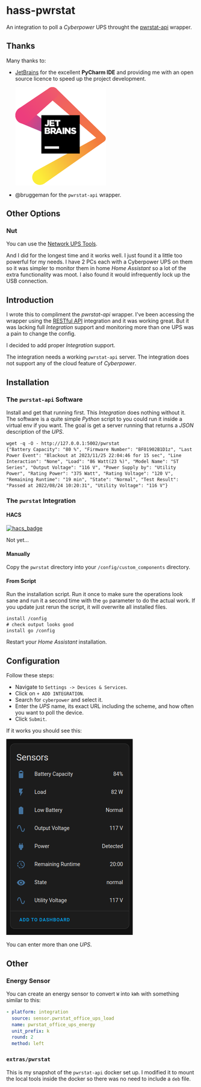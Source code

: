 # hass-pwrstat

An integration to poll a _Cyberpower_ UPS throught the
[pwrstat-api](https://github.com/sbruggeman/pwrstat-api) wrapper.


## Thanks

Many thanks to:
* [JetBrains](https://www.jetbrains.com/?from=hass-aarlo) for the excellent
  **PyCharm IDE** and providing me with an open source licence to speed up the
  project development.

  [![JetBrains](images/jetbrains.svg)](https://www.jetbrains.com/?from=hass-aarlo)

* @bruggeman for the `pwrstat-api` wrapper.


## Other Options

### Nut
You can use the [Network UPS Tools](https://www.home-assistant.io/integrations/nut/).

And I did for the longest time and it works well. I just found it a little too
powerful for my needs. I have 2 PCs each with a Cyberpower UPS on them so it was
simpler to monitor them in home _Home Assistant_ so a lot of the extra 
functionality was moot. I also found it would infrequently lock up the USB 
connection.


## Introduction

I wrote this to compliment the _pwrstat-api_ wrapper. I've been accessing the
wrapper using the [RESTful API](https://www.home-assistant.io/integrations/rest/)
integration and it was working great. But it was lacking full _Integration_ 
support and monitoring more than one UPS was a pain to change the config. 

I decided to add proper _Integration_ support.

The integration needs a working `pwrstat-api` server. The integration does not
support any of the cloud feature of _Cyberpower_.


## Installation

### The `pwrstat-api` Software
Install and get that running first. This _Integration_ does nothing without
it. The software is a quite simple _Python_ script to you could run it 
inside a virtual env if you want. The goal is get a server running that 
returns a _JSON_ description of the _UPS_.

```shell
wget -q -O - http://127.0.0.1:5002/pwrstat
{"Battery Capacity": "80 %", "Firmware Number": "BF01902B1D1z", "Last Power Event": "Blackout at 2023/11/25 22:04:46 for 15 sec", "Line Interaction": "None", "Load": "86 Watt(23 %)", "Model Name": "ST Series", "Output Voltage": "116 V", "Power Supply by": "Utility Power", "Rating Power": "375 Watt", "Rating Voltage": "120 V", "Remaining Runtime": "19 min", "State": "Normal", "Test Result": "Passed at 2022/08/24 10:20:31", "Utility Voltage": "116 V"}
```

### The `pwrstat` Integration

#### HACS
[![hacs_badge](https://img.shields.io/badge/HACS-Default-orange.svg?style=for-the-badge)](https://github.com/hacs/integration)

Not yet...

#### Manually
Copy the `pwrstat` directory into your `/config/custom_components` directory.

#### From Script
Run the installation script. Run it once to make sure the operations look sane
and run it a second time with the `go` parameter to do the actual work. If you
update just rerun the script, it will overwrite all installed files.

```shell
install /config
# check output looks good
install go /config
```

Restart your _Home Assistant_ installation.


## Configuration

Follow these steps:

- Navigate to `Settings -> Devices & Services`.
- Click on `+ ADD INTEGRATION`. 
- Search for `cyberpower` and select it.
- Enter the _UPS_ name, its exact URL including the scheme, and how often you 
  want to poll the device.
- Click `Submit`.

If it works you should see this:

![Sensor List](images/pwrstat-sensors.png)

You can enter more than one _UPS_.


## Other

### Energy Sensor

You can create an energy sensor to convert `W` into `kWh` with something 
similar to this:

```yaml
- platform: integration
  source: sensor.pwrstat_office_ups_load
  name: pwrstat_office_ups_energy
  unit_prefix: k
  round: 2
  method: left
```

### `extras/pwrstat`

This is my snapshot of the `pwrstat-api` docker set up. I modified it to mount
the local tools inside the docker so there was no need to include a `deb` file.
